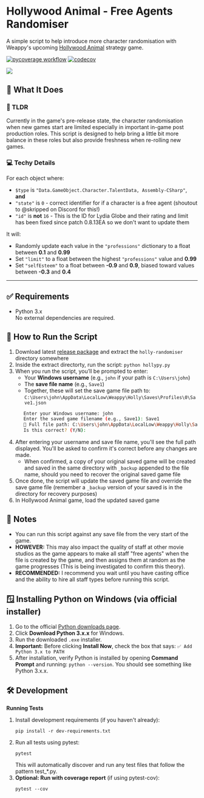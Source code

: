 # Hollywood Animal - Free Agents Randomiser

A simple script to help introduce more character randomisation with Weappy's upcoming [Hollywood Animal](https://weappy-studio.com/hollywood-animal/) strategy game. 

<!-- README.md -->
[![pycoverage workflow](https://github.com/caleuanhopkins/holly-randomiser/actions/workflows/python.yml/badge.svg?branch=main)](https://github.com/caleuanhopkins/holly-randomiser/actions/workflows/python.yml)
[![codecov](https://codecov.io/gh/caleuanhopkins/holly-randomiser/graph/badge.svg?token=B2YSVL6B03)](https://codecov.io/gh/caleuanhopkins/holly-randomiser)

<a href="https://www.buymeacoffee.com/caleuanhopkins"><img src="https://img.buymeacoffee.com/button-api/?text=Buy me a coffee&emoji=&slug=caleuanhopkins&button_colour=FFDD00&font_colour=000000&font_family=Cookie&outline_colour=000000&coffee_colour=ffffff" /></a>

## 🔧 What It Does

### 📖 TLDR
Currently in the game's pre-release state, the character randomisation when new games start are limited especially in important in-game post production roles. This script is designed to help bring a little bit more balance in these roles but also provide freshness when re-rolling new games.

### 💻 Techy Details

For each object where:
- `$type` is `"Data.GameObject.Character.TalentData, Assembly-CSharp"`, **and**
- `"state"` is `0` - correct identifier for if a character is a free agent (shoutout to @skripped on Discord for this!)
- `"id"` is **not** `16` - This is the ID for Lydia Globe and their rating and limit has been fixed since patch 0.8.13EA so we don't want to update them

It will:
- Randomly update each value in the `"professions"` dictionary to a float between **0.1** and **0.99**
- Set `"limit"` to a float between the highest `"professions"` value and **0.99**
- Set `"selfEsteem"` to a float between **-0.9** and **0.9**, biased toward values between **-0.3** and **0.4**

---

## ✅ Requirements

- Python 3.x  
No external dependencies are required.


## 🚀 How to Run the Script

1. Download latest [release package](https://github.com/caleuanhopkins/holly-randomiser/releases) and extract the `holly-randomiser` directory somewhere
2. Inside the extract directorty, run the script: `python hollypy.py`
3. When you run the script, you’ll be prompted to enter:
   * Your **Windows username** (e.g., `john` if your path is `C:\Users\john`)
   * The **save file name** (e.g., `Save1`)
   * Together, these will set the save game file path to: `C:\Users\john\AppData\LocalLow\Weappy\Holly\Saves\Profiles\0\Save1.json`
   ```bash
      Enter your Windows username: john
      Enter the saved game filename (e.g., Save1): Save1
      📁 Full file path: C:\Users\john\AppData\LocalLow\Weappy\Holly\Saves\Profiles\0\Save1.json
      Is this correct? (Y/N):
4. After entering your username and save file name, you'll see the full path displayed. You'll be asked to confirm it's correct before any changes are made.
   * When confirmed, a copy of your original saved game will be created and saved in the same directory with `_backup` appended to the file name, should you need to recover the original saved game file
5. Once done, the script will update the saved game file and override the save game file (remember a `_backup` version of your saved is in the directory for recovery purposes)
6. In Hollywood Animal game, load the updated saved game

## 📌 Notes
* You can run this script against any save file from the very start of the game.
* **HOWEVER:** This may also impact the quality of staff at other movie studios as the game appears to make all staff "free agents" when the file is created by the game, and then assigns them at random as the game progresses (This is being investigated to confirm this theory). 
* **RECOMMENDED:** I recommend you wait until you have casting office and the ability to hire all staff types before running this script.

## 🪟 Installing Python on Windows (via official installer)

1. Go to the official [Python downloads page](https://www.python.org/downloads/).
2. Click **Download Python 3.x.x** for Windows.
3. Run the downloaded `.exe` installer.
4. **Important:** Before clicking **Install Now**, check the box that says: `✅ Add Python 3.x to PATH`
5. After installation, verify Python is installed by opening **Command Prompt** and running: `python --version`. You should see something like Python 3.x.x.

## 🛠️ Development
**Running Tests**
1. Install development requirements (if you haven't already):
   ```
   pip install -r dev-requirements.txt
2. Run all tests using pytest:
   ```
   pytest
   ```
   This will automatically discover and run any test files that follow the pattern test_*.py.
3. **Optional: Run with coverage report** (if using pytest-cov):
   ```
   pytest --cov
